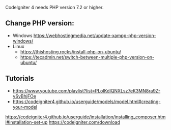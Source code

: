 CodeIgniter 4 needs PHP version 7.2 or higher.

## Change PHP version:

- Windows https://webhostingmedia.net/update-xampp-php-version-windows/
- Linux 
	- https://thishosting.rocks/install-php-on-ubuntu/
	- https://tecadmin.net/switch-between-multiple-php-version-on-ubuntu/

## Tutorials

- https://www.youtube.com/playlist?list=PLolKdIQNXLsz7eK3MN8ra9Z-vSvBhjFOe
- https://codeigniter4.github.io/userguide/models/model.html#creating-your-model

https://codeigniter4.github.io/userguide/installation/installing_composer.html#installation-set-up
https://codeigniter.com/download